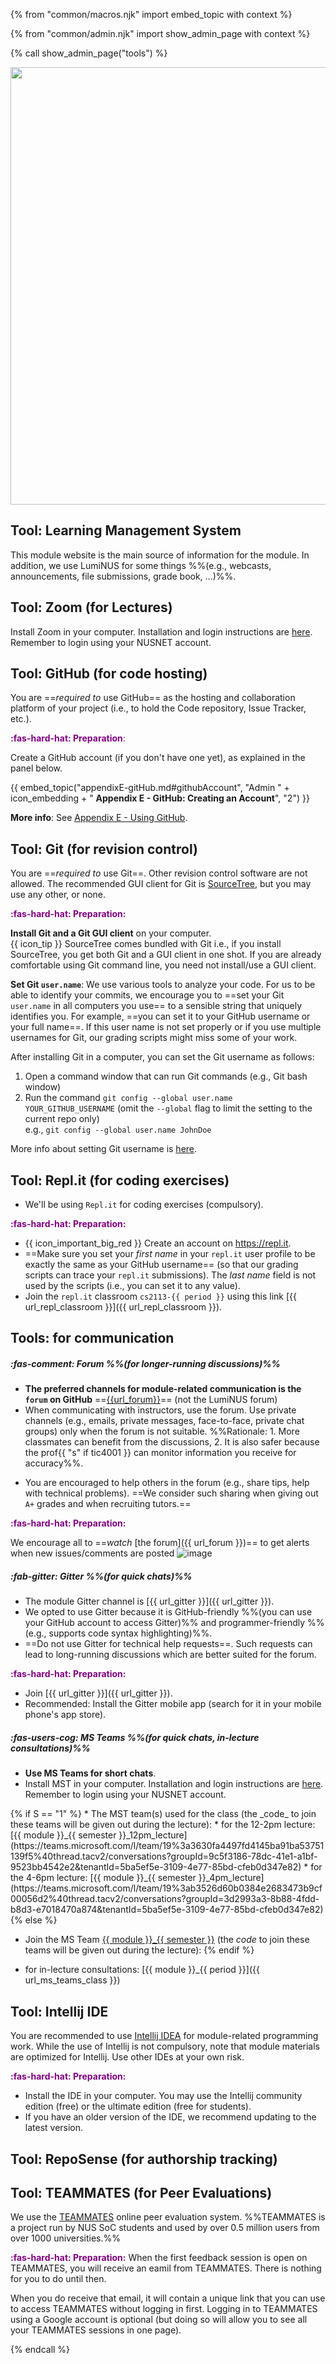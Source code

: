 {% from "common/macros.njk" import embed_topic with context %}

{% from "common/admin.njk" import show_admin_page with context %}

{% call show_admin_page("tools") %}
<div id="main">

<img src="{{baseUrl}}/admin/images/toolsList.png" style="width: 700px"><br>

## Tool: Learning Management System

This module website is the main source of information for the module. In addition, we use LumiNUS for some things %%(e.g., webcasts, announcements, file submissions, grade book, ...)%%.

<!-- ----------------------------------------------------------------------------------------------------- -->

## Tool: Zoom (for Lectures)

Install Zoom in your computer. Installation and login instructions are [here](https://wiki.nus.edu.sg/pages/viewpage.action?spaceKey=THES&title=Proctoring+with+Zoom). Remember to login using your NUSNET account.

<!-- ----------------------------------------------------------------------------------------------------- -->
<div id="github">

## Tool: GitHub (for code hosting)

You are ==_required to_ use GitHub== as the hosting and collaboration platform of your project (i.e., to hold the Code repository, Issue Tracker, etc.). 

<box>

<span style="color:purple">**:fas-hard-hat: Preparation**:</span>

Create a GitHub account (if you don't have one yet), as explained in the panel below.

{{ embed_topic("appendixE-gitHub.md#githubAccount", "Admin " + icon_embedding + " **Appendix E - GitHub: Creating an Account**", "2") }}
</box>

**More info**: See [Appendix E - Using GitHub](appendixE-gitHub.html).

</div><!-- ----------------------------------------------------------------------------------------------------- -->
<div id="rcs">

## Tool: Git (for revision control)

You are ==_required to_ use Git==. Other revision control software are not allowed. The recommended GUI client for Git is [SourceTree](https://www.sourcetreeapp.com/), but you may use any other, or none.

<box>

<span style="color:purple">**:fas-hard-hat: Preparation:**</span>

**Install Git and a Git GUI client** on your computer.<br>
  {{ icon_tip }} SourceTree comes bundled with Git i.e., if you install SourceTree, you get both Git and a GUI client in one shot. If you are already comfortable using Git command line, you need not install/use a GUI client.

<div id="git-username">

**Set Git `user.name`**: We use various tools to analyze your code. For us to be able to identify your commits, we encourage you to ==set your Git `user.name` in all computers you use== to a sensible string that uniquely identifies you. For example, ==you can set it to your GitHub username or your full name==. If this user name is not set properly or if you use multiple usernames for Git, our grading scripts might miss some of your work.

After installing Git in a computer, you can set the Git username as follows:
1. Open a command window that can run Git commands (e.g., Git bash window)
2. Run the command `git config --global user.name YOUR_GITHUB_USERNAME` (omit the `--global` flag to limit the setting to the current repo only)<br>
   e.g., `git config --global user.name JohnDoe`

More info about setting Git username is [here](https://help.github.com/articles/setting-your-username-in-git/).
</div>
</box>

</div><!-- ----------------------------------------------------------------------------------------------------- -->
<div tags="m--cs2113" id="repl">

## Tool: Repl.it (for coding exercises)

* We'll be using `Repl.it` for coding exercises (compulsory).

<box>

<span style="color:purple">**:fas-hard-hat: Preparation:**</span>

* {{ icon_important_big_red }} Create an account on https://repl.it.
* ==Make sure you set your _first name_ in your `repl.it` user profile to be exactly the same as your GitHub username== (so that our grading scripts can trace your `repl.it` submissions). The _last name_ field is not used by the scripts (i.e., you can set it to any value).
* Join the `repl.it` classroom `cs2113-{{ period }}` using this link [{{ url_repl_classroom }}]({{ url_repl_classroom }}).
</box>
</div><!-- ----------------------------------------------------------------------------------------------------- -->
<div id="communication">

## Tools: for communication

##### :fas-comment: Forum %%(for longer-running discussions)%%
* **The preferred channels for module-related communication is the `forum` on GitHub** ==[{{url_forum}}]({{url_forum}})== (not the LumiNUS forum)
* When communicating with instructors, use the forum. Use private channels (e.g., emails, private messages, face-to-face, private chat groups) only when the forum is not suitable. %%Rationale: 1. More classmates can benefit from the discussions, 2. It is also safer because the prof{{ "s" if tic4001 }} can monitor information you receive for accuracy%%.
<div tags="m--cs2103 m--cs2113 m--tic4002">

* You are encouraged to help others in the forum (e.g., share tips, help with technical problems). ==We consider such sharing when giving out `A+` grades and when recruiting tutors.==
</div>

<box>

<span style="color:purple">**:fas-hard-hat: Preparation:**</span>

We encourage all to ==_watch_ [the forum]({{ url_forum }})== to get alerts when new issues/comments are posted ![image](https://user-images.githubusercontent.com/1673303/44647915-0c761a80-aa12-11e8-98ac-2deb50532643.png)
</box>

<div tags="m--cs2113 m--cs2103">

##### :fab-gitter: Gitter %%(for quick chats)%%

* The module Gitter channel is [{{ url_gitter }}]({{ url_gitter }}).
* We opted to use Gitter because it is GitHub-friendly %%(you can use your GitHub account to access Gitter)%% and programmer-friendly %%(e.g., supports code syntax highlighting)%%.
* ==Do not use Gitter for technical help requests==. Such requests can lead to long-running discussions which are better suited for the forum.

<box>

<span style="color:purple">**:fas-hard-hat: Preparation:**</span>
* Join [{{ url_gitter }}]({{ url_gitter }}).
* Recommended: Install the Gitter mobile app (search for it in your mobile phone's app store).
</box>
</div>

<div tags="m--cs2103 m--tic4001 m--tic4002">

##### :fas-users-cog: MS Teams %%(for quick chats, in-lecture consultations)%%

* **Use MS Teams for short chats**.
* Install MST in your computer. Installation and login instructions are [here](https://wiki.nus.edu.sg/pages/viewpage.action?spaceKey=THES&title=Before+exams+-+Install+and+log+in+to+Microsoft+Teams). Remember to login using your NUSNET account.


<div tags="m--cs2103">
{% if S == "1" %}
* The MST team(s) used for the class (the _code_ to join these teams will be given out during the lecture):
  * for the 12-2pm lecture: [{{ module }}_{{ semester }}_12pm_lecture](https://teams.microsoft.com/l/team/19%3a3630fa4497fd4145ba91ba53751139f5%40thread.tacv2/conversations?groupId=9c5f3186-78dc-41e1-a1bf-9523bb4542e2&tenantId=5ba5ef5e-3109-4e77-85bd-cfeb0d347e82)
  * for the 4-6pm lecture: [{{ module }}_{{ semester }}_4pm_lecture](https://teams.microsoft.com/l/team/19%3ab3526d60b0384e2683473b9cf00056d2%40thread.tacv2/conversations?groupId=3d2993a3-8b88-4fdd-b8d3-e7018470a874&tenantId=5ba5ef5e-3109-4e77-85bd-cfeb0d347e82)
{% else %}

* Join the MS Team [{{ module }}_{{ semester }}](https://teams.microsoft.com/l/team/19%3a6ac468d3601d448a89069f389d42d6f7%40thread.tacv2/conversations?groupId=29cec2b3-fc09-4b75-b6f1-faabdf41dbf4&tenantId=5ba5ef5e-3109-4e77-85bd-cfeb0d347e82) (the _code_ to join these teams will be given out during the lecture):
{% endif %}
</div>
<div tags="m--tic4001 m--tic4002">

* for in-lecture consultations: [{{ module }}_{{ period }}]({{ url_ms_teams_class }})
</div>
</div>

</div><!-- ----------------------------------------------------------------------------------------------------- -->
<div id="ide">

## Tool: Intellij IDE

You are recommended to use [Intellij IDEA](https://www.jetbrains.com/idea/) for module-related programming work. While the use of Intellij is not compulsory, note that module materials are optimized for Intellij. Use other IDEs at your own risk. 

<box>

<span style="color:purple">**:fas-hard-hat: Preparation:**</span>
* Install the IDE in your computer. You may use the Intellij community edition (free) or the ultimate edition (free for students).
* If you have an older version of the IDE, we recommend updating to the latest version.
</box>

</div><!-- ----------------------------------------------------------------------------------------------------- -->
<div id="reposense">

## Tool: RepoSense (for authorship tracking)

<include src="tools-reposense.mbdf" />
</div><!-- ----------------------------------------------------------------------------------------------------- -->
<div id="teammates">

## Tool: TEAMMATES (for Peer Evaluations)

We use the [TEAMMATES](http://teammatesv4.appspot.com/) online peer evaluation system. %%TEAMMATES is a project run by NUS SoC students and used by over 0.5 million users from over 1000 universities.%%

<box>

<span style="color:purple">**:fas-hard-hat: Preparation:**</span>
When the first feedback session is open on TEAMMATES, you will receive an eamil from TEAMMATES. There is nothing for you to do until then.

When you do receive that email, it will contain a unique link that you can use to access TEAMMATES without logging in first. Logging in to TEAMMATES using a Google account is optional (but doing so will allow you to see all your TEAMMATES sessions in one page).
</box>
</div>

</div>

{% endcall %}
